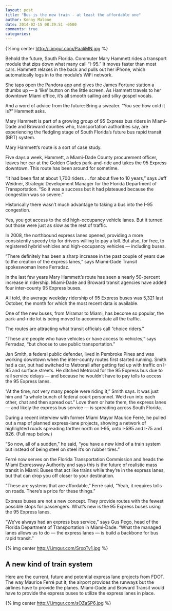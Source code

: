 ```yaml
---
layout: post
title: "Bus is the new train - at least the affordable one"
author: Kenny Malone
date: 2014-02-15 08:39:51 -0500
comments: true
categories: 
---
```


{%img center http://i.imgur.com/PaaIiMN.jpg %}

Behold the future, South Florida.
Commuter Mary Hammett rides a transport module that zips down what many call “I-95.” It moves faster than most cars. Hammett relaxes in the back and pulls out her iPhone, which automatically logs in to the module’s WiFi network.
<!-- more -->
She taps open the Pandora app and gives the James Fortune station a thumbs up — a ‘like’ button on the little screen. As Hammett travels to her downtown Miami office, it’s all smooth sailing and silky gospel vocals.

And a word of advice from the future: Bring a sweater. “You see how cold it is?” Hammett asks.

Mary Hammett is part of a growing group of 95 Express bus riders in Miami-Dade and Broward counties who, transportation authorities say, are experiencing the fledgling stage of South Florida’s future bus rapid transit (BRT) system.

Mary Hammett’s route is a sort of case study.

Five days a week, Hammett, a Miami-Dade County procurement officer, leaves her car at the Golden Glades park-and-ride and takes the 95 Express downtown. This route has been around for sometime.

“It had been flat at about 1,700 riders … for about five to 10 years,” says Jeff Weidner, Strategic Development Manager for the Florida Department of Transportation. “So it was a success but it had plateaued because the congestion was so severe.”

Historically there wasn’t much advantage to taking a bus into the I-95 congestion.

Yes, you got access to the old high-occupancy vehicle lanes. But it turned out those were just as slow as the rest of traffic.

In 2008, the northbound express lanes opened, providing a more consistently speedy trip for drivers willing to pay a toll. But also, for free, to registered hybrid vehicles and high-occupancy vehicles — including buses.

“There definitely has been a sharp increase in the past couple of years due to the creation of the express lanes,” says Miami-Dade Transit spokeswoman Irene Ferradaz.

In the last few years Mary Hammett’s route has seen a nearly 50-percent increase in ridership. Miami-Dade and Broward transit agencies have added four inter-county 95 Express buses.

All told, the average weekday ridership of 95 Express buses was 5,321 last October, the month for which the most recent data is available. 

One of the new buses, from Miramar to Miami, has become so popular, the park-and-ride lot is being moved to accommodate all the traffic. 

The routes are attracting what transit officials call “choice riders.”

“These are people who have vehicles or have access to vehicles,” says Ferradaz, “but choose to use public transportation.”

Jan Smith, a federal public defender, lived in Pembroke Pines and was working downtown when the inter-county routes first started running. Smith had a car, but had switched to Metrorail after getting fed up with traffic on I-95 and surface streets. He ditched Metrorail for the 95 Express bus due to rail service delays — and because he wouldn’t have to pay tolls to access the 95 Express lanes.

“At the time, not very many people were riding it,” Smith says. It was just him and “a whole bunch of federal court personnel. We’d run into each other, chat and then spread out.”
Love them or hate them, the express lanes — and likely the express bus service — is spreading across South Florida.

During a recent interview with former Miami Mayor Maurice Ferré, he pulled out a map of planned express-lane projects, showing a network of highlighted roads spreading farther north on I-95, onto I-595 and I-75 and 826. (Full map below.)

“So now, all of a sudden,” he said, “you have a new kind of a train system but instead of being steel on steel it’s on rubber tires.”

Ferré now serves on the Florida Transportation Commission and heads the Miami Expressway Authority and says this is the future of realistic mass transit in Miami: Buses that act like trains while they’re in the express lanes, but that can drop you off closer to your destination.

“These are systems that are affordable,” Ferré said, “Yeah, it requires tolls on roads. There’s a price for these things.”

Express buses are not a new concept. They provide routes with the fewest possible stops for passengers. What’s new is the 95 Express buses using the 95 Express lanes.

“We’ve always had an express bus service,” says Gus Pego, head of the Florida Department of Transportation in Miami-Dade. “What the managed lanes allows us to do — the express lanes — is build a backbone for bus rapid transit.”

{% img center http://i.imgur.com/SrxpTv1.jpg %}

<h2>A new kind of train system</h2>

Here are the current, future and potential express lane projects from FDOT. The way Maurice Ferré put it, the airport provides the runways but the airlines have to provide the planes. Miami-Dade and Broward Transit would have to provide the express buses to utilize the express lanes in place.

{% img center http://i.imgur.com/sOZaSP6.jpg %}
